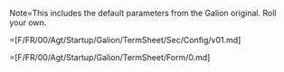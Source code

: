 Note=This includes the default parameters from the Galion original.  Roll your own.

=[F/FR/00/Agt/Startup/Galion/TermSheet/Sec/Config/v01.md]

=[F/FR/00/Agt/Startup/Galion/TermSheet/Form/0.md]
